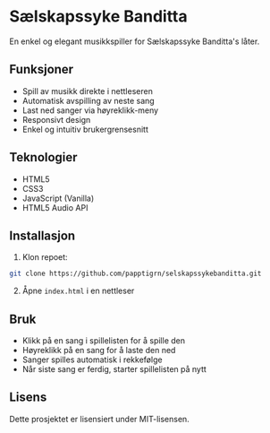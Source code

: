 # Sælskapssyke Banditta

En enkel og elegant musikkspiller for Sælskapssyke Banditta's låter.

## Funksjoner

- Spill av musikk direkte i nettleseren
- Automatisk avspilling av neste sang
- Last ned sanger via høyreklikk-meny
- Responsivt design
- Enkel og intuitiv brukergrensesnitt

## Teknologier

- HTML5
- CSS3
- JavaScript (Vanilla)
- HTML5 Audio API

## Installasjon

1. Klon repoet:
```bash
git clone https://github.com/papptigrn/selskapssykebanditta.git
```

2. Åpne `index.html` i en nettleser

## Bruk

- Klikk på en sang i spillelisten for å spille den
- Høyreklikk på en sang for å laste den ned
- Sanger spilles automatisk i rekkefølge
- Når siste sang er ferdig, starter spillelisten på nytt

## Lisens

Dette prosjektet er lisensiert under MIT-lisensen. 